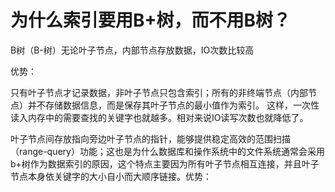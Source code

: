 # 为什么索引要用B+树，而不用B树？

B树（B-树）无论叶子节点，内部节点存放数据，IO次数比较高

优势：

只有叶子节点才记录数据，非叶子节点只包含索引；所有的非终端节点（内部节点）并不存储数据信息，而是保存其叶子节点的最小值作为索引。 这样，一次性读入内存中的需要查找的关键字也就越多。相对来说IO读写次数也就降低了。


叶子节点间存放指向旁边叶子节点的指针，能够提供稳定高效的范围扫描（range-query）功能；这也是为什么数据库和操作系统中的文件系统通常会采用b+树作为数据索引的原因，这个特点主要因为所有叶子节点相互连接，并且叶子节点本身依关键字的大小自小而大顺序链接。优势：

